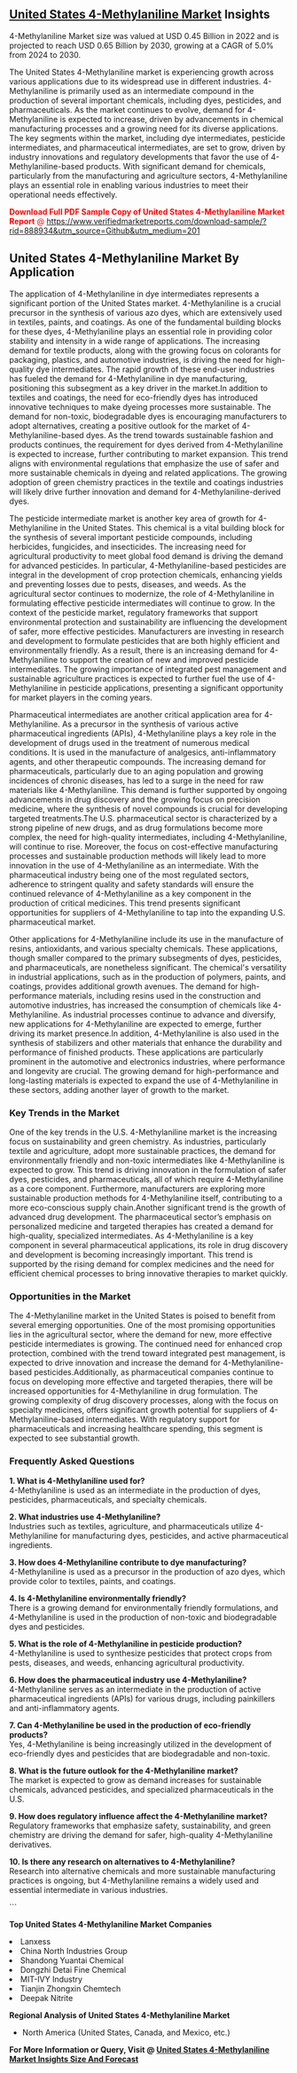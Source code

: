 <h2><a href="https://www.verifiedmarketreports.com/download-sample/?rid=888934&amp;utm_source=Github&amp;utm_medium=201" target="_blank">United States 4-Methylaniline Market</a> Insights</h2><p>4-Methylaniline Market size was valued at USD 0.45 Billion in 2022 and is projected to reach USD 0.65 Billion by 2030, growing at a CAGR of 5.0% from 2024 to 2030.</p><p><p>The United States 4-Methylaniline market is experiencing growth across various applications due to its widespread use in different industries. 4-Methylaniline is primarily used as an intermediate compound in the production of several important chemicals, including dyes, pesticides, and pharmaceuticals. As the market continues to evolve, demand for 4-Methylaniline is expected to increase, driven by advancements in chemical manufacturing processes and a growing need for its diverse applications. The key segments within the market, including dye intermediates, pesticide intermediates, and pharmaceutical intermediates, are set to grow, driven by industry innovations and regulatory developments that favor the use of 4-Methylaniline-based products. With significant demand for chemicals, particularly from the manufacturing and agriculture sectors, 4-Methylaniline plays an essential role in enabling various industries to meet their operational needs effectively.<p><span class=""><span style="color: #ff0000;"><strong>Download Full PDF Sample Copy of United States 4-Methylaniline Market Report</strong> @ </span><a href="https://www.verifiedmarketreports.com/download-sample/?rid=888934&amp;utm_source=Github&amp;utm_medium=201" target="_blank">https://www.verifiedmarketreports.com/download-sample/?rid=888934&amp;utm_source=Github&amp;utm_medium=201</a></span></p></p><h2>United States 4-Methylaniline Market By Application</h2><p>The application of 4-Methylaniline in dye intermediates represents a significant portion of the United States market. 4-Methylaniline is a crucial precursor in the synthesis of various azo dyes, which are extensively used in textiles, paints, and coatings. As one of the fundamental building blocks for these dyes, 4-Methylaniline plays an essential role in providing color stability and intensity in a wide range of applications. The increasing demand for textile products, along with the growing focus on colorants for packaging, plastics, and automotive industries, is driving the need for high-quality dye intermediates. The rapid growth of these end-user industries has fueled the demand for 4-Methylaniline in dye manufacturing, positioning this subsegment as a key driver in the market.In addition to textiles and coatings, the need for eco-friendly dyes has introduced innovative techniques to make dyeing processes more sustainable. The demand for non-toxic, biodegradable dyes is encouraging manufacturers to adopt alternatives, creating a positive outlook for the market of 4-Methylaniline-based dyes. As the trend towards sustainable fashion and products continues, the requirement for dyes derived from 4-Methylaniline is expected to increase, further contributing to market expansion. This trend aligns with environmental regulations that emphasize the use of safer and more sustainable chemicals in dyeing and related applications. The growing adoption of green chemistry practices in the textile and coatings industries will likely drive further innovation and demand for 4-Methylaniline-derived dyes.<p>The pesticide intermediate market is another key area of growth for 4-Methylaniline in the United States. This chemical is a vital building block for the synthesis of several important pesticide compounds, including herbicides, fungicides, and insecticides. The increasing need for agricultural productivity to meet global food demand is driving the demand for advanced pesticides. In particular, 4-Methylaniline-based pesticides are integral in the development of crop protection chemicals, enhancing yields and preventing losses due to pests, diseases, and weeds. As the agricultural sector continues to modernize, the role of 4-Methylaniline in formulating effective pesticide intermediates will continue to grow. In the context of the pesticide market, regulatory frameworks that support environmental protection and sustainability are influencing the development of safer, more effective pesticides. Manufacturers are investing in research and development to formulate pesticides that are both highly efficient and environmentally friendly. As a result, there is an increasing demand for 4-Methylaniline to support the creation of new and improved pesticide intermediates. The growing importance of integrated pest management and sustainable agriculture practices is expected to further fuel the use of 4-Methylaniline in pesticide applications, presenting a significant opportunity for market players in the coming years.<p>Pharmaceutical intermediates are another critical application area for 4-Methylaniline. As a precursor in the synthesis of various active pharmaceutical ingredients (APIs), 4-Methylaniline plays a key role in the development of drugs used in the treatment of numerous medical conditions. It is used in the manufacture of analgesics, anti-inflammatory agents, and other therapeutic compounds. The increasing demand for pharmaceuticals, particularly due to an aging population and growing incidences of chronic diseases, has led to a surge in the need for raw materials like 4-Methylaniline. This demand is further supported by ongoing advancements in drug discovery and the growing focus on precision medicine, where the synthesis of novel compounds is crucial for developing targeted treatments.The U.S. pharmaceutical sector is characterized by a strong pipeline of new drugs, and as drug formulations become more complex, the need for high-quality intermediates, including 4-Methylaniline, will continue to rise. Moreover, the focus on cost-effective manufacturing processes and sustainable production methods will likely lead to more innovation in the use of 4-Methylaniline as an intermediate. With the pharmaceutical industry being one of the most regulated sectors, adherence to stringent quality and safety standards will ensure the continued relevance of 4-Methylaniline as a key component in the production of critical medicines. This trend presents significant opportunities for suppliers of 4-Methylaniline to tap into the expanding U.S. pharmaceutical market.<p>Other applications for 4-Methylaniline include its use in the manufacture of resins, antioxidants, and various specialty chemicals. These applications, though smaller compared to the primary subsegments of dyes, pesticides, and pharmaceuticals, are nonetheless significant. The chemical's versatility in industrial applications, such as in the production of polymers, paints, and coatings, provides additional growth avenues. The demand for high-performance materials, including resins used in the construction and automotive industries, has increased the consumption of chemicals like 4-Methylaniline. As industrial processes continue to advance and diversify, new applications for 4-Methylaniline are expected to emerge, further driving its market presence.In addition, 4-Methylaniline is also used in the synthesis of stabilizers and other materials that enhance the durability and performance of finished products. These applications are particularly prominent in the automotive and electronics industries, where performance and longevity are crucial. The growing demand for high-performance and long-lasting materials is expected to expand the use of 4-Methylaniline in these sectors, adding another layer of growth to the market.<h3>Key Trends in the Market</h3><p>One of the key trends in the U.S. 4-Methylaniline market is the increasing focus on sustainability and green chemistry. As industries, particularly textile and agriculture, adopt more sustainable practices, the demand for environmentally friendly and non-toxic intermediates like 4-Methylaniline is expected to grow. This trend is driving innovation in the formulation of safer dyes, pesticides, and pharmaceuticals, all of which require 4-Methylaniline as a core component. Furthermore, manufacturers are exploring more sustainable production methods for 4-Methylaniline itself, contributing to a more eco-conscious supply chain.Another significant trend is the growth of advanced drug development. The pharmaceutical sector’s emphasis on personalized medicine and targeted therapies has created a demand for high-quality, specialized intermediates. As 4-Methylaniline is a key component in several pharmaceutical applications, its role in drug discovery and development is becoming increasingly important. This trend is supported by the rising demand for complex medicines and the need for efficient chemical processes to bring innovative therapies to market quickly.<h3>Opportunities in the Market</h3><p>The 4-Methylaniline market in the United States is poised to benefit from several emerging opportunities. One of the most promising opportunities lies in the agricultural sector, where the demand for new, more effective pesticide intermediates is growing. The continued need for enhanced crop protection, combined with the trend toward integrated pest management, is expected to drive innovation and increase the demand for 4-Methylaniline-based pesticides.Additionally, as pharmaceutical companies continue to focus on developing more effective and targeted therapies, there will be increased opportunities for 4-Methylaniline in drug formulation. The growing complexity of drug discovery processes, along with the focus on specialty medicines, offers significant growth potential for suppliers of 4-Methylaniline-based intermediates. With regulatory support for pharmaceuticals and increasing healthcare spending, this segment is expected to see substantial growth.<h3>Frequently Asked Questions</h3><p><b>1. What is 4-Methylaniline used for?</b><br>4-Methylaniline is used as an intermediate in the production of dyes, pesticides, pharmaceuticals, and specialty chemicals.</p><p><b>2. What industries use 4-Methylaniline?</b><br>Industries such as textiles, agriculture, and pharmaceuticals utilize 4-Methylaniline for manufacturing dyes, pesticides, and active pharmaceutical ingredients.</p><p><b>3. How does 4-Methylaniline contribute to dye manufacturing?</b><br>4-Methylaniline is used as a precursor in the production of azo dyes, which provide color to textiles, paints, and coatings.</p><p><b>4. Is 4-Methylaniline environmentally friendly?</b><br>There is a growing demand for environmentally friendly formulations, and 4-Methylaniline is used in the production of non-toxic and biodegradable dyes and pesticides.</p><p><b>5. What is the role of 4-Methylaniline in pesticide production?</b><br>4-Methylaniline is used to synthesize pesticides that protect crops from pests, diseases, and weeds, enhancing agricultural productivity.</p><p><b>6. How does the pharmaceutical industry use 4-Methylaniline?</b><br>4-Methylaniline serves as an intermediate in the production of active pharmaceutical ingredients (APIs) for various drugs, including painkillers and anti-inflammatory agents.</p><p><b>7. Can 4-Methylaniline be used in the production of eco-friendly products?</b><br>Yes, 4-Methylaniline is being increasingly utilized in the development of eco-friendly dyes and pesticides that are biodegradable and non-toxic.</p><p><b>8. What is the future outlook for the 4-Methylaniline market?</b><br>The market is expected to grow as demand increases for sustainable chemicals, advanced pesticides, and specialized pharmaceuticals in the U.S.</p><p><b>9. How does regulatory influence affect the 4-Methylaniline market?</b><br>Regulatory frameworks that emphasize safety, sustainability, and green chemistry are driving the demand for safer, high-quality 4-Methylaniline derivatives.</p><p><b>10. Is there any research on alternatives to 4-Methylaniline?</b><br>Research into alternative chemicals and more sustainable manufacturing practices is ongoing, but 4-Methylaniline remains a widely used and essential intermediate in various industries.</p>```</p><p><strong>Top United States 4-Methylaniline Market Companies</strong></p><div data-test-id=""><p><li>Lanxess</li><li> China North Industries Group</li><li> Shandong Yuantai Chemical</li><li> Dongzhi Detai Fine Chemical</li><li> MIT-IVY Industry</li><li> Tianjin Zhongxin Chemtech</li><li> Deepak Nitrite</li></p><div><strong>Regional Analysis of&nbsp;United States 4-Methylaniline Market</strong></div><ul><li dir="ltr"><p dir="ltr">North America&nbsp;(United States, Canada, and Mexico, etc.)</p></li></ul><p><strong>For More Information or Query, Visit @&nbsp;</strong><strong><a href="https://www.verifiedmarketreports.com/product/4-methylaniline-market/?utm_source=Github&amp;utm_medium=201" target="_blank">United States 4-Methylaniline Market Insights Size And Forecast</a></strong></p></div>

